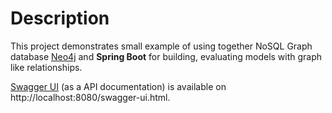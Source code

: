 # Description
This project demonstrates small example of using together NoSQL Graph database [Neo4j](https://neo4j.com) and **Spring Boot** for
building, evaluating models with graph like relationships.  

[Swagger UI](https://swagger.io/tools/swagger-ui/) (as a API documentation) is available on http://localhost:8080/swagger-ui.html. 
